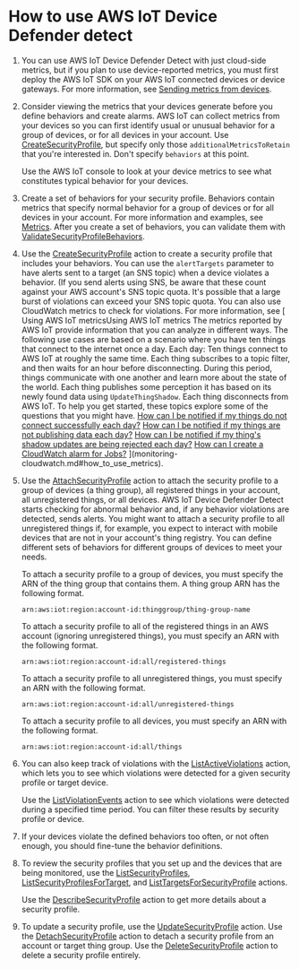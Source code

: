 # How to use AWS IoT Device Defender detect<a name="detect-HowToHowTo"></a>

1. You can use AWS IoT Device Defender Detect with just cloud\-side metrics, but if you plan to use device\-reported metrics, you must first deploy the AWS IoT SDK on your AWS IoT connected devices or device gateways\. For more information, see [Sending metrics from devices](DetectMetricsMessages.md)\.

1. Consider viewing the metrics that your devices generate before you define behaviors and create alarms\. AWS IoT can collect metrics from your devices so you can first identify usual or unusual behavior for a group of devices, or for all devices in your account\. Use [CreateSecurityProfile](dd-api-iot-CreateSecurityProfile.md), but specify only those `additionalMetricsToRetain` that you're interested in\. Don't specify `behaviors` at this point\. 

   Use the AWS IoT console to look at your device metrics to see what constitutes typical behavior for your devices\.

1. Create a set of behaviors for your security profile\. Behaviors contain metrics that specify normal behavior for a group of devices or for all devices in your account\. For more information and examples, see [Metrics](detect-metrics.md)\. After you create a set of behaviors, you can validate them with [ValidateSecurityProfileBehaviors](dd-api-iot-ValidateSecurityProfileBehaviors.md)\. 

1. Use the [CreateSecurityProfile](dd-api-iot-CreateSecurityProfile.md) action to create a security profile that includes your behaviors\. You can use the `alertTargets` parameter to have alerts sent to a target \(an SNS topic\) when a device violates a behavior\. \(If you send alerts using SNS, be aware that these count against your AWS account's SNS topic quota\. It's possible that a large burst of violations can exceed your SNS topic quota\. You can also use CloudWatch metrics to check for violations\. For more information, see [ Using AWS IoT metricsUsing AWS IoT metrics  The metrics reported by AWS IoT provide information that you can analyze in different ways\. The following use cases are based on a scenario where you have ten things that connect to the internet once a day\. Each day:   Ten things connect to AWS IoT at roughly the same time\.   Each thing subscribes to a topic filter, and then waits for an hour before disconnecting\. During this period, things communicate with one another and learn more about the state of the world\.   Each thing publishes some perception it has based on its newly found data using `UpdateThingShadow`\.   Each thing disconnects from AWS IoT\.   To help you get started, these topics explore some of the questions that you might have\.   [How can I be notified if my things do not connect successfully each day?](creating_alarms.md#how_to_detect_connection_failures)   [How can I be notified if my things are not publishing data each day?](creating_alarms.md#how_to_detect_publish_failures)   [How can I be notified if my thing's shadow updates are being rejected each day?](creating_alarms.md#detect_rejected_updates)   [How can I create a CloudWatch alarm for Jobs?](creating_alarms.md#cw-jobs-alarms)   ](monitoring-cloudwatch.md#how_to_use_metrics)\. 

1. Use the [AttachSecurityProfile](dd-api-iot-AttachSecurityProfile.md) action to attach the security profile to a group of devices \(a thing group\), all registered things in your account, all unregistered things, or all devices\. AWS IoT Device Defender Detect starts checking for abnormal behavior and, if any behavior violations are detected, sends alerts\. You might want to attach a security profile to all unregistered things if, for example, you expect to interact with mobile devices that are not in your account's thing registry\. You can define different sets of behaviors for different groups of devices to meet your needs\.

   To attach a security profile to a group of devices, you must specify the ARN of the thing group that contains them\. A thing group ARN has the following format\.

   ```
   arn:aws:iot:region:account-id:thinggroup/thing-group-name
   ```

   To attach a security profile to all of the registered things in an AWS account \(ignoring unregistered things\), you must specify an ARN with the following format\.

   ```
   arn:aws:iot:region:account-id:all/registered-things
   ```

   To attach a security profile to all unregistered things, you must specify an ARN with the following format\.

   ```
   arn:aws:iot:region:account-id:all/unregistered-things
   ```

   To attach a security profile to all devices, you must specify an ARN with the following format\.

   ```
   arn:aws:iot:region:account-id:all/things
   ```

1. You can also keep track of violations with the [ListActiveViolations](dd-api-iot-ListActiveViolations.md) action, which lets you to see which violations were detected for a given security profile or target device\.

   Use the [ListViolationEvents](dd-api-iot-ListViolationEvents.md) action to see which violations were detected during a specified time period\. You can filter these results by security profile or device\.

1. If your devices violate the defined behaviors too often, or not often enough, you should fine\-tune the behavior definitions\. 

1. To review the security profiles that you set up and the devices that are being monitored, use the [ListSecurityProfiles](dd-api-iot-ListSecurityProfiles.md), [ListSecurityProfilesForTarget](dd-api-iot-ListSecurityProfilesForTarget.md), and [ListTargetsForSecurityProfile](dd-api-iot-ListTargetsForSecurityProfile.md) actions\. 

   Use the [DescribeSecurityProfile](dd-api-iot-DescribeSecurityProfile.md) action to get more details about a security profile\. 

1. To update a security profile, use the [UpdateSecurityProfile](dd-api-iot-UpdateSecurityProfile.md) action\. Use the [DetachSecurityProfile](dd-api-iot-DetachSecurityProfile.md) action to detach a security profile from an account or target thing group\. Use the [DeleteSecurityProfile](dd-api-iot-DeleteSecurityProfile.md) action to delete a security profile entirely\. 